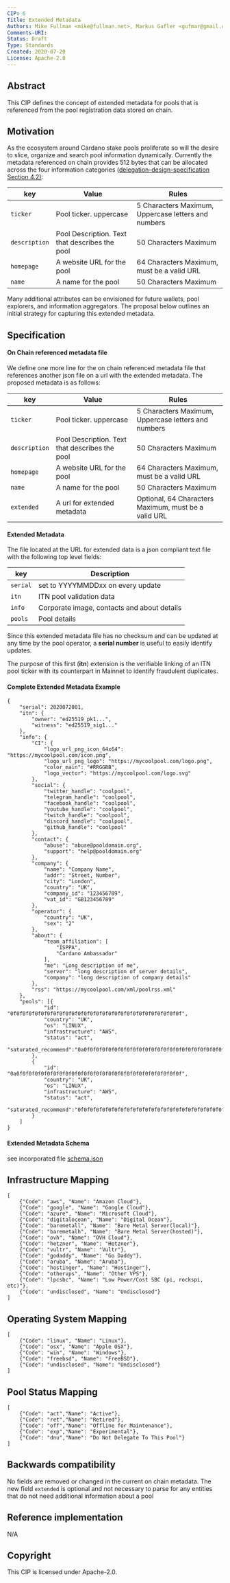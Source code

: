 ```yaml
---
CIP: 6
Title: Extended Metadata
Authors: Mike Fullman <mike@fullman.net>, Markus Gufler <gufmar@gmail.com>
Comments-URI:
Status: Draft
Type: Standards
Created: 2020-07-20
License: Apache-2.0
---
```


## Abstract

This CIP defines the concept of extended metadata for pools that is referenced from the pool registration data stored on chain.

## Motivation

As the ecosystem around Cardano stake pools proliferate so will the desire to slice, organize and search pool information dynamically.  Currently the metadata referenced on chain provides 512 bytes that can be allocated across the four information categories ([delegation-design-specification Section 4.2)](https://hydra.iohk.io/build/790053/download/1/delegation_design_spec.pdf):

| key           | Value                                |  Rules  |
| ---           | ---                                  |  ---  |
|  `ticker` | Pool ticker.  uppercase | 5 Characters Maximum, Uppercase letters and numbers |
|  `description` | Pool Description.  Text that describes the pool | 50 Characters Maximum |
|  `homepage` | A website URL for the pool  | 64 Characters Maximum, must be a valid URL |
|  `name` | A name for the pool | 50 Characters Maximum |

Many additional attributes can be envisioned for future wallets, pool explorers, and information aggregators.  The proposal below outlines an initial strategy for capturing this extended metadata.

## Specification

#### On Chain referenced metadata file
We define one more line for the on chain referenced metadata file that references another json file on a url with the extended metadata.  The proposed metadata is as follows:

| key           | Value                                | Rules  |
| ---           | ---                                  | ---  |
|  `ticker`       | Pool ticker.  uppercase              | 5 Characters Maximum, Uppercase letters and numbers  |
|  `description` | Pool Description.  Text that describes the pool | 50 Characters Maximum |
|  `homepage` | A website URL for the pool| 64 Characters Maximum, must be a valid URL |
|  `name` | A name for the pool | 50 Characters Maximum |
|  `extended` | A url for extended metadata| Optional, 64 Characters Maximum, must be a valid URL |

#### Extended Metadata
The file located at the URL for extended data is a json compliant text file with the following top level fields:

| key           | Description                                |
| ---           | ---                                  |
| `serial` | set to YYYYMMDDxx on every update |
|  `itn` | ITN pool validation data |
|  `info` | Corporate image, contacts and about details |
| `pools` | Pool details |

Since this extended metadata file has no checksum and can be updated at any time by the pool operator, a **serial number** is useful to easily identify updates.

The purpose of this first (**itn**) extension is the verifiable linking of an ITN pool ticker with its counterpart in Mainnet to identify fraudulent duplicates.

#### Complete Extended Metadata Example
```
{
    "serial": 2020072001,
    "itn": {
        "owner": "ed25519_pk1...",
        "witness": "ed25519_sig1..."
    },
    "info": {
        "CI": {
            "logo_url_png_icon_64x64": "https://mycoolpool.com/icon.png",
            "logo_url_png_logo": "https://mycoolpool.com/logo.png",
            "color_main": "#RRGGBB",
            "logo_vector": "https://mycoolpool.com/logo.svg"
        },
        "social": {
            "twitter_handle": "coolpool",
            "telegram_handle": "coolpool",
            "facebook_handle": "coolpool",
            "youtube_handle": "coolpool",
            "twitch_handle": "coolpool",
            "discord_handle": "coolpool",
            "github_handle": "coolpool"
        },
        "contact": {
            "abuse": "abuse@pooldomain.org",
            "support": "help@pooldomain.org"
        },
        "company": {
            "name": "Company Name",
            "addr": "Street, Number",
            "city": "London",
            "country": "UK",
            "company_id": "123456789",
            "vat_id": "GB123456789"
        },
        "operator": {
            "country": "UK",
            "sex": "2"
        },
        "about": {
            "team_affiliation": [
                "ISPPA",
                "Cardano Ambassador"
            ],
            "me": "Long description of me",
            "server": "long description of server details",
            "company": "long description of company details"
        },
        "rss": "https://mycoolpool.com/xml/poolrss.xml"
    },
    "pools": [{
            "id": "0f0f0f0f0f0f0f0f0f0f0f0f0f0f0f0f0f0f0f0f0f0f0f0f0f0f0f0f",
            "country": "UK",
            "os": "LINUX",
            "infrastructure": "AWS",
            "status": "act",
            "saturated_recommend":"0a0f0f0f0f0f0f0f0f0f0f0f0f0f0f0f0f0f0f0f0f0f0f0f0f0f0f0f"
        },
        {
            "id": "0a0f0f0f0f0f0f0f0f0f0f0f0f0f0f0f0f0f0f0f0f0f0f0f0f0f0f0f",
            "country": "UK",
            "os": "LINUX",
            "infrastructure": "AWS",
            "status": "act",
            "saturated_recommend":"0f0f0f0f0f0f0f0f0f0f0f0f0f0f0f0f0f0f0f0f0f0f0f0f0f0f0f0f"
        }
    ]
}
```

#### Extended Metadata Schema

see incorporated file [schema.json](schema.json)

## Infrastructure Mapping
```
[
    {"Code": "aws", "Name": "Amazon Cloud"},
    {"Code": "google", "Name": "Google Cloud"},
    {"Code": "azure", "Name": "Microsoft Cloud"},
    {"Code": "digitalocean", "Name": "Digital Ocean"},
    {"Code": "baremetall", "Name": "Bare Metal Server(local)"},
    {"Code": "baremetalh", "Name": "Bare Metal Server(hosted)"},
    {"Code": "ovh", "Name": "OVH Cloud"},
    {"Code": "hetzner", "Name": "Hetzner"},
    {"Code": "vultr", "Name": "Vultr"},
    {"Code": "godaddy", "Name": "Go Daddy"},
    {"Code": "aruba", "Name": "Aruba"},
    {"Code": "hostinger", "Name": "Hostinger"},
    {"Code": "othervps", "Name": "Other VPS"},
    {"Code": "lpcsbc", "Name": "Low Power/Cost SBC (pi, rockspi, etc)"},
    {"Code": "undisclosed", "Name": "Undisclosed"}
]
```

## Operating System Mapping
```
[
    {"Code": "linux", "Name": "Linux"},
    {"Code": "osx", "Name": "Apple OSX"},
    {"Code": "win", "Name": "Windows"},
    {"Code": "freebsd", "Name": "FreeBSD"},
    {"Code": "undisclosed", "Name": "Undisclosed"}
]
```

## Pool Status Mapping
```
[
    {"Code": "act","Name": "Active"},
    {"Code": "ret","Name": "Retired"},
    {"Code": "off","Name": "Offline for Maintenance"},
    {"Code": "exp","Name": "Experimental"},
    {"Code": "dnu","Name": "Do Not Delegate To This Pool"}
]
```
## Backwards compatibility

No fields are removed or changed in the current on chain metadata.  The new field `extended` is optional and not necessary to parse for any entities that do not need additional information about a pool

## Reference implementation

N/A

## Copyright

This CIP is licensed under Apache-2.0.
